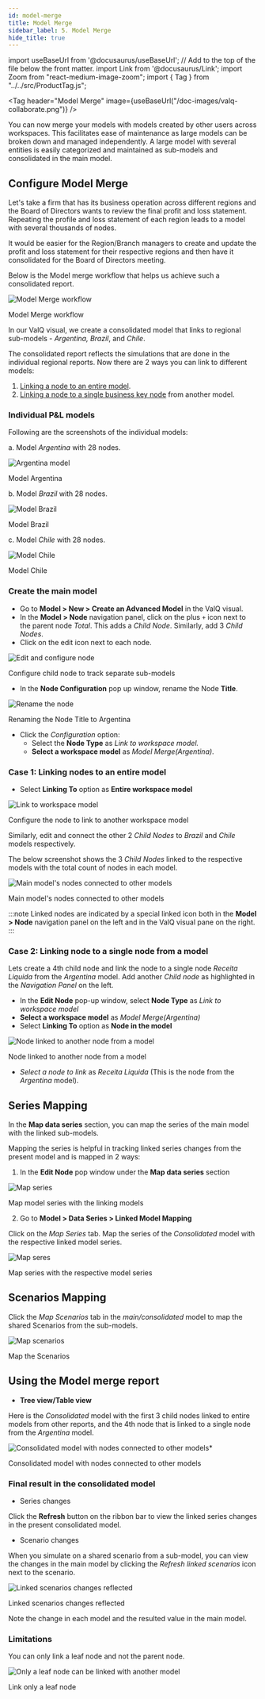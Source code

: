 ```yaml
---
id: model-merge
title: Model Merge
sidebar_label: 5. Model Merge
hide_title: true
---
```


import useBaseUrl from '@docusaurus/useBaseUrl'; // Add to the top of the file below the front matter.
import Link from '@docusaurus/Link';
import Zoom from "react-medium-image-zoom";
import { Tag } from "../../src/ProductTag.js";

<Tag
header="Model Merge"
image={useBaseUrl("/doc-images/valq-collaborate.png")}
/>

You can now merge your models with models created by other users across workspaces. This facilitates ease of maintenance as large models can be broken down and managed independently. A large model with several entities is easily categorized and maintained as sub-models and consolidated in the main model.

## Configure Model Merge

Let's take a firm that has its business operation across different regions and the Board of Directors wants to review the final profit and loss statement.
Repeating the profile and loss statement of each region leads to a model with several thousands of nodes.

It would be easier for the Region/Branch managers to create and update the profit and loss statement for their respective regions and then have it consolidated for the Board of Directors meeting.

Below is the Model merge workflow that helps us achieve such a consolidated report.
 <div >
  <Zoom>
    <img alt="Model Merge workflow" src={useBaseUrl("/doc-images/storage/features/model-merge-workflow.png")} />
  </Zoom>
  <div class="center"><p>Model Merge workflow</p></div>
 </div>

In our ValQ visual, we create a consolidated model that links to regional sub-models - *Argentina, Brazil*, and *Chile*.

The consolidated report reflects the simulations that are done in the individual regional reports.
Now there are 2 ways you can link to different models:

1. [Linking a node to an entire model](#case-1-linking-nodes-to-an-entire-model).
2. [Linking a node to a single business key node](#case-2-linking-node-to-a-single-node-from-a-model) from another model.

### Individual P&L models

Following are the screenshots of the individual models:

a. Model *Argentina* with 28 nodes.
 <div class="center">
  <Zoom>
    <img alt="Argentina model" src={useBaseUrl("/doc-images/storage/features/argentina.png")} />
  </Zoom>
  <p>Model Argentina</p>
 </div>

b. Model *Brazil* with 28 nodes.

 <div class="center">
  <Zoom>
    <img alt="Model Brazil" src={useBaseUrl("/doc-images/storage/features/brazil.png")} />
  </Zoom>
  <p>Model Brazil</p>
 </div>

c. Model *Chile* with 28 nodes.

 <div class="center">
  <Zoom>
    <img alt="Model Chile" src={useBaseUrl("/doc-images/storage/features/chile.png")} />
  </Zoom>
  <p>Model Chile</p>
 </div>

### Create the main model

- Go to **Model > New > Create an Advanced Model** in the ValQ visual.
- In the **Model > Node** navigation panel, click on the plus `+` icon next to the parent node *Total*. This adds a *Child Node*. Similarly, add 3 *Child Nodes*.
- Click on the edit icon next to each node.

 <div style={{ textAlign:"center" }}>
  <Zoom>
    <img alt="Edit and configure node" src={useBaseUrl("/doc-images/storage/features/edit-configure-node.png")} />
  </Zoom>
  <div class="center"><p>Configure child node to track separate sub-models</p></div>
 </div>

 - In the **Node Configuration** pop up window, rename the Node **Title**.

 <div class="center">
  <Zoom>
    <img alt="Rename the node" src={useBaseUrl("/doc-images/storage/features/rename-node-argentina.png")} />
  </Zoom>
  <p>Renaming the Node Title to Argentina</p>
 </div>

- Click the *Configuration* option:
  - Select the **Node Type** as *Link to workspace model.*
  - **Select a workspace model** as *Model Merge(Argentina)*.

### Case 1: Linking nodes to an entire model

- Select **Linking To** option as **Entire workspace model**

 <div class="center">
  <Zoom>
    <img alt="Link to workspace model" src={useBaseUrl("/doc-images/storage/features/link-node-to-argentina-model.png")} />
  </Zoom>
  <p>Configure the node to link to another workspace model</p>
 </div>

Similarly, edit and connect the other 2 *Child Nodes* to *Brazil* and *Chile* models respectively.

The below screenshot shows the 3 *Child Nodes* linked to the respective models with the total count of nodes in each model.

 <div class="center">
  <Zoom>
    <img alt="Main model's nodes connected to other models" src={useBaseUrl("/doc-images/storage/features/consolidated-child-nodes-linked.png")} />
  </Zoom>
  <p>Main model's nodes connected to other models</p>
 </div>

:::note
Linked nodes are indicated by a special linked icon both in the **Model > Node** navigation panel on the left and in the ValQ visual pane on the right.
:::

### Case 2: Linking node to a single node from a model

Lets create a 4th child node and link the node to a single node *Receita Liquida* from the *Argentina* model.
Add another *Child node* as highlighted in the *Navigation Panel* on the left.

- In the **Edit Node** pop-up window, select **Node Type** as *Link to workspace model*
- **Select a workspace model** as *Model Merge(Argentina)*
- Select **Linking To** option as **Node in the model**

 <div class="center">
  <Zoom>
    <img alt="Node linked to another node from a model" src={useBaseUrl("/doc-images/storage/features/link-to-a-node.png")} />
  </Zoom>
  <p>Node linked to another node from a model</p>
 </div>

- *Select a node to link* as *Receita Liquida* (This is the node from the *Argentina* model).

## Series Mapping

In the **Map data series** section, you can map the series of the main model with the linked sub-models. 

Mapping the series is helpful in tracking linked series changes from the present model and is mapped in 2 ways: 

1. In the **Edit Node** pop window under the **Map data series** section

 <div class="center">
  <Zoom>
    <img alt="Map series" src={useBaseUrl("/doc-images/storage/features/map-series-edit-node.png")} />
  </Zoom>
  <p>Map model series with the linking models</p>
 </div>

2. Go to **Model > Data Series > Linked Model Mapping**

Click on the *Map Series* tab. Map the series of the *Consolidated* model with the respective linked model series.

 <div class="center">
  <Zoom>
    <img alt="Map seres" src={useBaseUrl("/doc-images/storage/features/map-series.png")} />
  </Zoom>
  <p>Map series with the respective model series</p>
 </div>

## Scenarios Mapping

Click the *Map Scenarios* tab in the *main/consolidated* model to map the shared Scenarios from the sub-models.

 <div class="center">
  <Zoom>
    <img alt="Map scenarios" src={useBaseUrl("/doc-images/storage/features/model-merge-mapping_scenarios.png")} />
  </Zoom>
  <p>Map the Scenarios</p>
 </div>

## Using the Model merge report

- **Tree view/Table view**

Here is the *Consolidated* model with the first 3 child nodes linked to entire models from other reports, and the 4th node that is linked to a single node from the *Argentina* model.
 <div class="center">
  <Zoom>
    <img alt="Consolidated model with nodes connected to other models*" src={useBaseUrl("/doc-images/storage/features/consolidated-nodes.png")} />
  </Zoom>
  <p>Consolidated model with nodes connected to other models</p>
 </div>

### Final result in the consolidated model

- Series changes

Click the **Refresh** button on the ribbon bar to view the linked series changes in the present consolidated model.

- Scenario changes

When you simulate on a shared scenario from a sub-model, you can view the changes in the main model by clicking the *Refresh linked scenarios* icon next to the scenario.

 <div class="center">
  <Zoom>
    <img alt="Linked scenarios changes reflected" src={useBaseUrl("/doc-images/storage/features/scenario-mapping-refreshed.png")} />
  </Zoom>
  <p>Linked scenarios changes reflected</p>
 </div>

Note the change in each model and the resulted value in the main model.

### Limitations

You can only link a leaf node and not the parent node.

 <div class="center">
  <Zoom>
    <img alt="Only a leaf node can be linked with another model" src={useBaseUrl("/doc-images/storage/features/link-only-leaf-node.png")} />
  </Zoom>
  <p>Link only a leaf node</p>
 </div>
